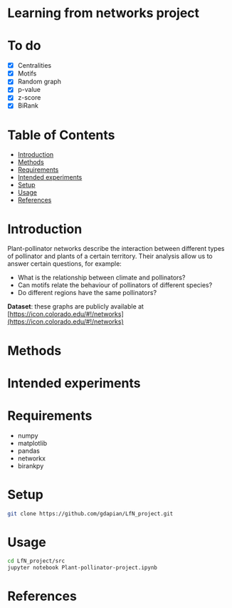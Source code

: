# Learning from networks project

# To do

- [x] Centralities
- [x] Motifs
- [x] Random graph
- [x] p-value
- [x] z-score
- [x] BiRank

# Table of Contents
- [Introduction](#Introduction)
- [Methods](#Methods)
- [Requirements](#Requirements)
- [Intended experiments](#Intended-experiments)
- [Setup](#Setup)
- [Usage](#Usage)
- [References](#References)

# Introduction
Plant-pollinator networks describe the interaction between different types of pollinator and plants of a certain territory. Their analysis allow us to answer certain questions, for example:

* What is the relationship between climate and pollinators?
* Can motifs relate the behaviour of pollinators of different species?
* Do different regions have the same pollinators?

**Dataset**: these graphs are publicly available at [https://icon.colorado.edu/#!/networks](https://icon.colorado.edu/#!/networks) 

# Methods

# Intended experiments

# Requirements
- numpy
- matplotlib
- pandas
- networkx
- birankpy
# Setup
```bash 
git clone https://github.com/gdapian/LfN_project.git
```
# Usage
```bash
cd LfN_project/src
jupyter notebook Plant-pollinator-project.ipynb
```
# References